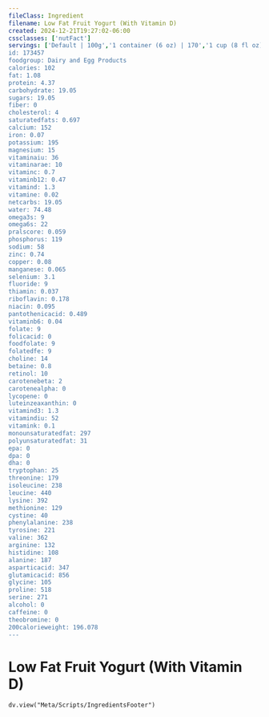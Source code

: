 ```yaml
---
fileClass: Ingredient
filename: Low Fat Fruit Yogurt (With Vitamin D)
created: 2024-12-21T19:27:02-06:00
cssclasses: ['nutFact']
servings: ['Default | 100g','1 container (6 oz) | 170','1 cup (8 fl oz) | 245','1 container (8 oz) | 227','1 container, dannon sprinkl'ins (4.1 oz) | 116','1/2 container (4 oz) | 113']
id: 173457
foodgroup: Dairy and Egg Products
calories: 102
fat: 1.08
protein: 4.37
carbohydrate: 19.05
sugars: 19.05
fiber: 0
cholesterol: 4
saturatedfats: 0.697
calcium: 152
iron: 0.07
potassium: 195
magnesium: 15
vitaminaiu: 36
vitaminarae: 10
vitaminc: 0.7
vitaminb12: 0.47
vitamind: 1.3
vitamine: 0.02
netcarbs: 19.05
water: 74.48
omega3s: 9
omega6s: 22
pralscore: 0.059
phosphorus: 119
sodium: 58
zinc: 0.74
copper: 0.08
manganese: 0.065
selenium: 3.1
fluoride: 9
thiamin: 0.037
riboflavin: 0.178
niacin: 0.095
pantothenicacid: 0.489
vitaminb6: 0.04
folate: 9
folicacid: 0
foodfolate: 9
folatedfe: 9
choline: 14
betaine: 0.8
retinol: 10
carotenebeta: 2
carotenealpha: 0
lycopene: 0
luteinzeaxanthin: 0
vitamind3: 1.3
vitamindiu: 52
vitamink: 0.1
monounsaturatedfat: 297
polyunsaturatedfat: 31
epa: 0
dpa: 0
dha: 0
tryptophan: 25
threonine: 179
isoleucine: 238
leucine: 440
lysine: 392
methionine: 129
cystine: 40
phenylalanine: 238
tyrosine: 221
valine: 362
arginine: 132
histidine: 108
alanine: 187
asparticacid: 347
glutamicacid: 856
glycine: 105
proline: 518
serine: 271
alcohol: 0
caffeine: 0
theobromine: 0
200calorieweight: 196.078
---
```


# Low Fat Fruit Yogurt (With Vitamin D)

```dataviewjs
dv.view("Meta/Scripts/IngredientsFooter")
```